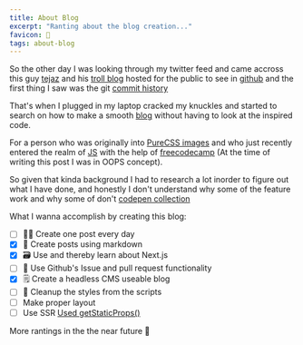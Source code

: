 ```yaml
---
title: About Blog
excerpt: "Ranting about the blog creation..."
favicon: 🧐
tags: about-blog
---
```



So the other day I was looking through my twitter feed and came accross this guy [tejaz](https://twitter.com/TejasKumar_) and his [troll blog](https://tej.as/) hosted for the public to see in [github](https://github.com/TejasQ/tejaskumar.com) and the first thing I saw was the git [commit history](https://github.com/TejasQ)

That's when I plugged in my laptop cracked my knuckles and started to search on how to make a smooth [blog](https://tej.as/blog/1579543554591__5-things-i-love-about-my-website) without having to look at the inspired code.

For a person who was originally into [PureCSS images](https://codepen.io/collection/nVyPpo) and who just recently entered the realm of [JS](https://codepen.io/collection/DdJeqb) with the help of [freecodecamp](https://www.freecodecamp.org/steffin-codes) (At the time of writing this post I was in OOPS concept).

So given that kinda background I had to research a lot inorder to figure out what I have done, and honestly I don't understand why some of the feature work and why some of don't [codepen collection](https://codepen.io/collection/AeyjPj)

What I wanna accomplish by creating this blog:

- [ ] 💪🏻 Create one post every day 
- [x] 📝 Create posts using markdown 
- [x] 🗃 Use and thereby learn about Next.js 
- [ ] 🔀 Use Github's Issue and pull request functionality
- [x] 🗒️ Create a headless CMS useable blog
- [ ] 🧽 Cleanup the styles from the scripts 
- [ ] Make proper layout
- [ ] Use SSR [Used getStaticProps()](https://nextjs.org/docs/basic-features/pages)

More rantings in the the near future 🥴